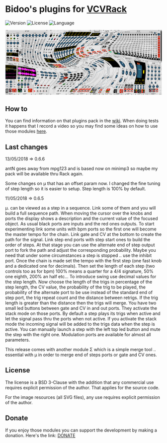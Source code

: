 # Bidoo's plugins for [VCVRack](https://vcvrack.com)

<!-- Version and License Badges -->
![Version](https://img.shields.io/badge/version-0.6.6-green.svg?style=flat-square)
![License](https://img.shields.io/badge/license-BSD3-blue.svg?style=flat-square)
![Language](https://img.shields.io/badge/language-C++-yellow.svg?style=flat-square)

![pack](/images/pack.png?raw=true "pack")

## How to

You can find information on that plugins pack in the [wiki](https://github.com/sebastien-bouffier/Bidoo/wiki). When doing tests it happens that I record a video so you may find some ideas on how to use those modules [here](https://www.youtube.com/bidoo).

## Last changes

13/05/2018 => 0.6.6

antN goes away from mpg123 and is based now on minimp3 so maybe my pack will be available thru Rack again.

Some changes on μ that has an offset param now. I changed the fine tuning of step length so it is easier to setup. Step length is 100% by default.

11/05/2018 => 0.6.5

μ. can be viewed as a step in a sequence. Link some of them and you will build a full sequence path. When moving the cursor over the knobs and ports the display shows a description and the current value of the focused object. As usual black ports are inputs and the red ones outputs. To start experimenting link some units with bpm ports so the first one will become the master tempo for the chain. Link gate and CV at the bottom to create the path for the signal. Link step end ports with step start ones to build the order of steps. At that stage you can use the alternate end of step output port to fork the path and adjust the corresponding probability. Maybe you need that under some circumstances a step is stopped .. use the inhibit port. Once the chain is made set the tempo with the first step (one fast knob and a dedicated one for decimals). Then set the length of each step (two controls too as for bpm) 100% means a quarter for a 4/4 signature, 50% one eighth, 200% an half etc... To introduce swing use decimal values for the step length. Now choose the length of the trigs in percentage of the step length, the CV value, the probability of the trig to be played, the probability of the alternate port to be use instead of the standard end of step port, the trig repeat count and the distance between retrigs. If the trig length is greater than the distance then the trigs will merge. You have two small led buttons between gate and CV in and out ports. They activate the stack mode on those ports. By default a step plays its trigs when active and let the signal pass thru the ports when not active. If you activate the stack mode the incoming signal will be added to the trigs data when the step is active. You can manually launch a step with the left top led button and mute the step with the right one. Modulation ports are available for almost all parameters.

This release comes with another module Σ which is a simple merge tool .. essential with μ in order to merge end of steps ports or gate and CV ones.

## License

The license is a BSD 3-Clause with the addition that any commercial use requires explicit permission of the author. That applies for the source code.

For the image resources (all SVG files), any use requires explicit permission of the author.

## Donate

If you enjoy those modules you can support the development by making a donation. Here's the link: [DONATE](https://paypal.me/sebastienbouffier)
